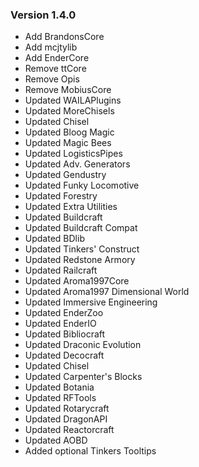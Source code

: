 ### Version 1.4.0 ###
* Add BrandonsCore
* Add mcjtylib
* Add EnderCore
* Remove ttCore
* Remove Opis
* Remove MobiusCore
* Updated WAILAPlugins
* Updated MoreChisels
* Updated Chisel
* Updated Bloog Magic
* Updated Magic Bees
* Updated LogisticsPipes
* Updated Adv. Generators
* Updated Gendustry
* Updated Funky Locomotive
* Updated Forestry
* Updated Extra Utilities
* Updated Buildcraft
* Updated Buildcraft Compat
* Updated BDlib
* Updated Tinkers' Construct
* Updated Redstone Armory
* Updated Railcraft
* Updated Aroma1997Core
* Updated Aroma1997 Dimensional World
* Updated Immersive Engineering
* Updated EnderZoo
* Updated EnderIO
* Updated Bibliocraft
* Updated Draconic Evolution
* Updated Decocraft
* Updated Chisel
* Updated Carpenter's Blocks
* Updated Botania
* Updated RFTools
* Updated Rotarycraft
* Updated DragonAPI
* Updated Reactorcraft
* Updated AOBD
* Added optional Tinkers Tooltips